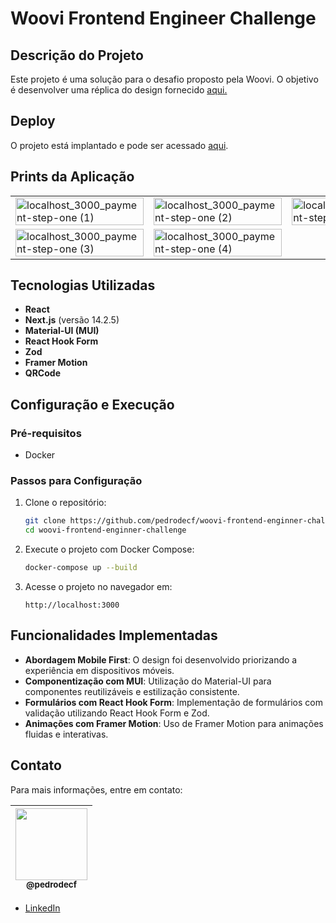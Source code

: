 # Woovi Frontend Engineer Challenge

## Descrição do Projeto

Este projeto é uma solução para o desafio proposto pela Woovi. O objetivo é desenvolver uma réplica do design fornecido [aqui.](https://www.figma.com/file/hv1LgD7oNrtlmfWgKBG6PF/Woovi-Desafio-Front?node-id=1%3A100)

## Deploy

O projeto está implantado e pode ser acessado [aqui](https://woovi-frontend-enginner-challenge.vercel.app/).

## Prints da Aplicação

<table>
  <tr>
    <td><img src="https://github.com/pedrodecf/woovi-frontend-enginner-challenge/assets/43791636/e776011f-68f8-4493-ae19-d5915b51bec0" alt="localhost_3000_payment-step-one (1)" width="100%"/></td>
    <td><img src="https://github.com/pedrodecf/woovi-frontend-enginner-challenge/assets/43791636/598c186f-32a0-4172-ba64-c7c99373987a" alt="localhost_3000_payment-step-one (2)" width="100%"/></td>
    <td><img src="https://github.com/pedrodecf/woovi-frontend-enginner-challenge/assets/43791636/f001d0f0-e37c-4285-8e7c-65afa429f789" alt="localhost_3000_payment-step-one" width="100%"/></td>
  </tr>
  <tr>
    <td><img src="https://github.com/pedrodecf/woovi-frontend-enginner-challenge/assets/43791636/ff3a9760-9371-4107-ae17-b7dc64affb35" alt="localhost_3000_payment-step-one (3)" width="100%"/></td>
    <td><img src="https://github.com/pedrodecf/woovi-frontend-enginner-challenge/assets/43791636/0079c75a-0aab-4ab6-aa01-edb4f2aa7801" alt="localhost_3000_payment-step-one (4)" width="100%"/></td>
  </tr>
</table>

## Tecnologias Utilizadas

- **React**
- **Next.js** (versão 14.2.5)
- **Material-UI (MUI)**
- **React Hook Form**
- **Zod**
- **Framer Motion**
- **QRCode**

## Configuração e Execução

### Pré-requisitos

- Docker

### Passos para Configuração

1. Clone o repositório:

   ```bash
   git clone https://github.com/pedrodecf/woovi-frontend-enginner-challenge.git
   cd woovi-frontend-enginner-challenge
   ```

2. Execute o projeto com Docker Compose:

   ```bash
   docker-compose up --build
   ```

3. Acesse o projeto no navegador em:

   ```
   http://localhost:3000
   ```

## Funcionalidades Implementadas

- **Abordagem Mobile First**: O design foi desenvolvido priorizando a experiência em dispositivos móveis.
- **Componentização com MUI**: Utilização do Material-UI para componentes reutilizáveis e estilização consistente.
- **Formulários com React Hook Form**: Implementação de formulários com validação utilizando React Hook Form e Zod.
- **Animações com Framer Motion**: Uso de Framer Motion para animações fluidas e interativas.

## Contato

Para mais informações, entre em contato:

| [<img src="https://github.com/pedrodecf.png" width=115><br><sub>@pedrodecf</sub>](https://github.com/pedrodecf) |
| :---: |

- [LinkedIn](https://www.linkedin.com/in/pedro-freitas)
